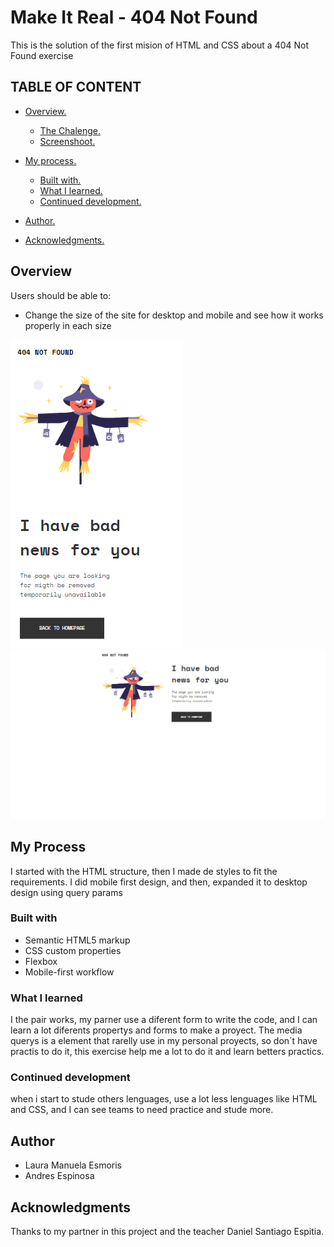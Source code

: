 # Make It Real - 404 Not Found

This is the solution of the first mision of HTML and CSS about a 404 Not Found  exercise

## TABLE OF CONTENT

* [ Overview. ](#overview)
  * [ The Chalenge. ](#chalenge)
  * [ Screenshoot. ](#screenshoot)
* [ My process. ](#myProcess)
  * [Built with. ](#built)
  * [What I learned. ](#learned)
  * [Continued development. ](#continued)
  
* [ Author. ](#author)
* [Acknowledgments. ](#acknowledgments)


<a name="overview"></a>
## Overview
Users should be able to:

* Change the size of the site for desktop and mobile and see how it works properly in each size

![mobile screenshot](./asstes/Captura%20de%20pantalla%20(86).png)
![desktop screenshot](./asstes/Captura%20de%20pantalla%20(85).png)

<a name="myprocess"></a>
## My Process

I started with the HTML structure, then I made de styles to fit the requirements. I did mobile first design, and then, expanded it to desktop design using query params

### Built with

- Semantic HTML5 markup
- CSS custom properties
- Flexbox
- Mobile-first workflow


### What I learned

I the pair works, my parner use a diferent form to write the code, and I can learn a lot diferents propertys and forms to make a proyect. The media querys is a element that rarelly use in my personal proyects, so don´t have practis to do it, this exercise help me a lot to do it and learn betters practics.
### Continued development
when i start to stude others lenguages, use a lot less lenguages like HTML and CSS, and I can see teams to need practice and stude more.

## Author
- Laura Manuela Esmoris
- Andres Espinosa
## Acknowledgments
Thanks to my partner in this project and the teacher Daniel Santiago Espitia.